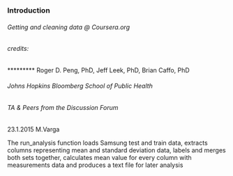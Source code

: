 ### Introduction

###### Getting and cleaning data @ Coursera.org
###### credits: 
********* Roger D. Peng, PhD, Jeff Leek, PhD, Brian Caffo, PhD
######          Johns Hopkins Bloomberg School of Public Health
######          TA & Peers from the Discussion Forum 
           
 23.1.2015 M.Varga


 The run_analysis function loads Samsung test and train data, extracts columns representing mean 
 and standard deviation data, labels and merges both sets together, calculates mean value for every 
 column with measurements data and produces a text file for later analysis 

